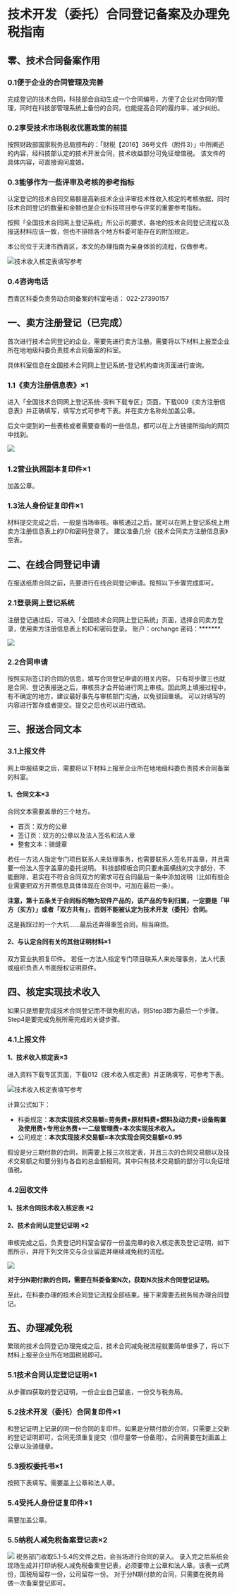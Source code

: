 # 技术开发（委托）合同登记备案及办理免税指南
## 零、技术合同备案作用
### 0.1便于企业的合同管理及完善
完成登记的技术合同，科技部会自动生成一个合同编号，方便了企业对合同的管理，同时在科技部管理系统上备份的合同，也能提高合同的履约率，减少纠纷。

### 0.2享受技术市场税收优惠政策的前提
按照财政部国家税务总局颁布的：「财税【2016】36号文件（附件3）」中所阐述的内容，经科技部认定的技术开发合同，技术收益部分可免征增值税。
该文件的具体内容，可直接询问度娘。

### 0.3能够作为一些评审及考核的参考指标
认定登记的技术合同交易额是高新技术企业评审技术性收入核定的考核依据，同时技术合同登记的数量和金额也是企业科技项目参与评奖的重要参考指标。

按照「全国技术合同网上登记系统」所公示的要求，各地的技术合同登记流程以及报送材料应该一致，但也不排除各个地方科委可能存在的附加规定。

本公司位于天津市西青区，本文的办理指南为亲身体验的流程，仅做参考。

![技术收入核定表填写参考](./TD-01.jpg)
​​
### 0.4咨询电话
西青区科委负责劳动合同备案的科室电话： 022-27390157

## 一、卖方注册登记（已完成）
首次进行技术合同登记的企业，需要先进行卖方注册。需要将以下材料上报至企业所在地地级科委负责技术合同备案的科室。

具体科室信息在全国技术合同网上登记系统-登记机构查询页面进行查询。

### 1.1《卖方注册信息表》×1
进入「全国技术合同网上登记系统-资料下载专区」页面，下载009《卖方注册信息表》并正确填写，填写方式可参考下表。并在卖方名称处加盖公章。

后文中提到的一些表格或者需要查看的一些信息，都可以在上方链接所指向的网页中找到。

![](./TD-02.jpg)
​
### 1.2营业执照副本复印件×1
加盖公章。

### 1.3法人身份证复印件×1
材料提交完成之后，一般是当场审核。审核通过之后，就可以在网上登记系统上用卖方注册信息表上的ID和密码登录了。
建议准备几份《技术合同卖方注册信息表》空表。

## 二、在线合同登记申请
在报送纸质合同之前，先要进行在线合同登记申请。按照以下步骤完成即可。

### 2.1登录网上登记系统
注册登记通过后，可进入「全国技术合同网上登记系统」页面，选择合同卖方登录，使用卖方注册信息表上的ID和密码登录。
账户：orchange   密码：*******

![](./TD-03.jpg)

### 2.2合同申请
按照实际签订的合同的信息，填写合同登记申请的相关内容。
只有将步骤三也就是合同、登记表报送之后，审核员才会开始进行网上审核。因此网上填报过程中，有不确定的地方，建议最好事先与审核部门沟通，以免驳回重填。
可以对填写的内容进行暂存或者提交。提交之后也可以进行改动。

## 三、报送合同文本
### 3.1上报文件
网上申报结束之后，需要将以下材料上报至企业所在地地级科委负责技术合同备案的科室。

#### 1、合同文本×3

合同文本需要盖章的三个地方。
- 首页：双方的公章
- 签订页：双方的公章以及法人签名和法人章
- 整套文本：骑缝章

若任一方法人指定专门项目联系人来处理事务，也需要联系人签名并盖章，并且需要一份法人签字盖章的委托说明。
科技部模板合同只要未画横线的文字部分，不能删除，若实在不符合合同双方的需求可在合同最后一条中添加说明（比如有些企业需要把双方开票信息具体体现在合同中，可加在最后一条）。

**注意，第十五条关于合同标的物为软件产品的，该产品的专利归属，一定要是「甲方（买方）」或者「双方共有」，否则不能被认定为技术开发（委托）合同。**

这是我踩过的一个大坑……最后还弄得重签合同，相当麻烦。

#### 2、与认定合同有关的其他证明材料×1
双方营业执照复印件。
若任一方法人指定专门项目联系人来处理事务，法人代表或组织负责人书面授权证明原件。

## 四、核定实现技术收入
如果只是想要完成技术合同登记而不做免税的话，则Step3即为最后一个步骤。Step4是要完成免税所需完成的关键步骤。

### 4.1上报文件
#### 1、技术收入核定表×3
进入资料下载专区页面，下载012《技术收入核定表》并正确填写，可参考下表。

![技术收入核定表填写参考](./TD-04.jpg)

计算公式如下：
- 科委规定：**本次实现技术交易额=劳务费+原材料费+燃料及动力费+设备购置及使用费+专用业务费+一二级管理费+本次实现技术收入。**
- 公司规定：**本次实现技术交易额=本次实现合同交易额×0.95**

假设是分三期付款的合同，则需要上报三次核定表，并且三次的合同交易额以及技术交易额之和要分别与各自的总金额相同。其中只有技术交易额的部分可以免征增值税。

### 4.2回收文件
#### 1、技术合同技术收入核定表 ×2

#### 2、技术合同认定登记证明 ×2
审核完成之后，负责登记的科室会留存一份盖完章的收入核定表及登记证明，如下图所示，并将下列文件交与企业留底并继续减免税的流程。

![](./TD-05.jpg)

**对于分N期付款的合同，需要在科委备案N次，获取N次技术合同登记证明。**

至此，在科委办理的技术合同登记流程全部结束。接下来需要去税务局办理合同登记。

## 五、办理减免税
繁琐的技术合同登记办理完成之后，技术合同减免税流程就要简单很多了，将以下材料上报至企业所在地国税局即可。

### 5.1技术合同认定登记证明×1
从步骤四获取的登记证明，一份企业自己留底，一份交与税务局。

### 5.2技术开发（委托）合同复印件×1
和登记证明上记录的同一份合同的复印件。如果是分期付款的合同，只需要上交新的登记证明即可，合同无须重复提交（但尽量带一份备用）。合同需要在封面盖上公章以及骑缝章。

### 5.3授权委托书×1
按照下表填写。需要盖上公章和法人章。

### 5.4受托人身份证复印件×1
需要加盖公章。

### 5.5纳税人减免税备案登记表×2
![](./TD-06.jpg)
税务部门收取5.1-5.4的文件之后，会当场进行合同的录入。
录入完之后系统会现场生成并打印纳税人减免税备案登记表，必须要带上公章和法人章。该表一式两份，国税局留存一份，公司留存一份。
对于分N期付款的合同，只需要在税务局做一次备案登记即可。